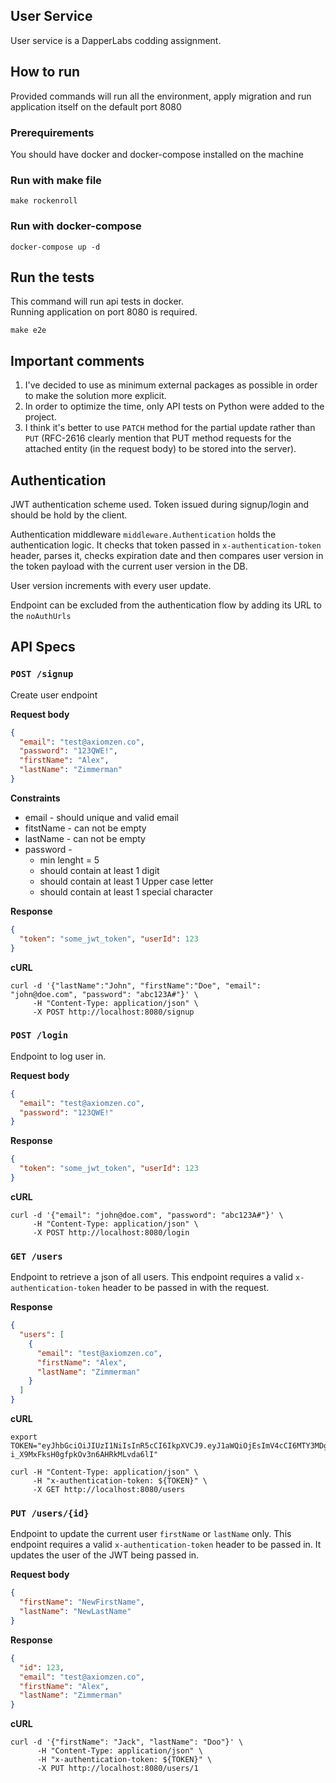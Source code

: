 ## User Service
User service is a DapperLabs codding assignment.

## How to run
Provided commands will run all the environment,
apply migration and run application itself on the default port 8080

### Prerequirements
You should have docker and docker-compose installed on the machine

### Run with make file
`make rockenroll`

### Run with docker-compose
`docker-compose up -d`

## Run the tests
This command will run api tests in docker.  
Running application on port 8080 is required.

`make e2e`

## Important comments
1. I've decided to use as minimum external packages as possible in order to make the solution more explicit.
2. In order to optimize the time, only API tests on Python were added to the project.
3. I think it's better to use `PATCH` method for the partial update rather than `PUT`
   (RFC-2616 clearly mention that PUT method requests for the attached entity (in the request body) to be stored into the server).


## Authentication
JWT authentication scheme used.
Token issued during signup/login and should be hold by the client.

Authentication middleware `middleware.Authentication` holds the authentication logic.
It checks that token passed in `x-authentication-token` header,
parses it, checks expiration date and then compares user version in the token payload with
the current user version in the DB.

User version increments with every user update.

Endpoint can be excluded from the authentication flow by adding its URL
to the `noAuthUrls`

## API Specs

### `POST /signup`
Create user endpoint

**Request body**
```json
{
  "email": "test@axiomzen.co",
  "password": "123QWE!",
  "firstName": "Alex",
  "lastName": "Zimmerman"
}
```

**Constraints**

* email - should unique and valid email
* fitstName - can not be empty
* lastName - can not be empty
* password - 
  * min lenght = 5
  * should contain at least 1 digit
  * should contain at least 1 Upper case letter
  * should contain at least 1 special character

**Response**

```json
{
  "token": "some_jwt_token", "userId": 123 
}
```

**cURL**

```shell
curl -d '{"lastName":"John", "firstName":"Doe", "email": "john@doe.com", "password": "abc123A#"}' \
     -H "Content-Type: application/json" \
     -X POST http://localhost:8080/signup
```

### `POST /login`
Endpoint to log user in.

**Request body**
```json
{
  "email": "test@axiomzen.co",
  "password": "123QWE!"
}
```

**Response**

```json
{
  "token": "some_jwt_token", "userId": 123
}
```

**cURL**

```shell
curl -d '{"email": "john@doe.com", "password": "abc123A#"}' \
     -H "Content-Type: application/json" \
     -X POST http://localhost:8080/login
```

### `GET /users`
Endpoint to retrieve a json of all users. 
This endpoint requires a valid `x-authentication-token` header to be passed in with the request.

**Response**
```json
{
  "users": [
    {
      "email": "test@axiomzen.co",
      "firstName": "Alex",
      "lastName": "Zimmerman"
    }
  ]
}
```

**cURL**

```shell
export TOKEN="eyJhbGciOiJIUzI1NiIsInR5cCI6IkpXVCJ9.eyJ1aWQiOjEsImV4cCI6MTY3MDg3Njk3NSwianRpIjoiRmJjWG9FRmZSc1d4UExEbkpPYkNzTlZsZ1RlTWFQRVoiLCJpYXQiOjE2NjMxMDA5NzV9.6iN4b8IZlD-i_X9MxFksH0gfpkOv3n6AHRkMLvda6lI"

curl -H "Content-Type: application/json" \
     -H "x-authentication-token: ${TOKEN}" \
     -X GET http://localhost:8080/users
```

### `PUT /users/{id}`
Endpoint to update the current user `firstName` or `lastName` only. 
This endpoint requires a valid `x-authentication-token` header to be passed in.
It updates the user of the JWT being passed in.

**Request body**
```json
{
  "firstName": "NewFirstName",
  "lastName": "NewLastName"
}
```

**Response**
```json
{
  "id": 123,
  "email": "test@axiomzen.co",
  "firstName": "Alex",
  "lastName": "Zimmerman"
}
```

**cURL**

```shell
curl -d '{"firstName": "Jack", "lastName": "Doo"}' \
      -H "Content-Type: application/json" \
      -H "x-authentication-token: ${TOKEN}" \
      -X PUT http://localhost:8080/users/1
```
